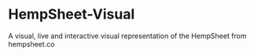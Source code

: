 # HempSheet-Visual
A visual, live and interactive visual representation of the HempSheet from hempsheet.co
